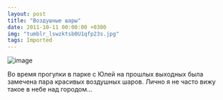 ```yaml
---
layout: post
title: "Воздушные шары"
date: 2011-10-11 00:00:00 +0300
img: "tumblr_lswzktsb0U1qfp23s.jpg"
tags: Imported
---
```


![image](/blog/assets/img/tumblr_lswzktsb0U1qfp23s.jpg)

Во время прогулки в парке с Юлей на прошлых выходных была замечена пара красивых воздушных шаров. Лично я не часто вижу такое в небе над городом…